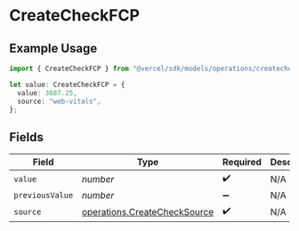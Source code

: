 # CreateCheckFCP

## Example Usage

```typescript
import { CreateCheckFCP } from "@vercel/sdk/models/operations/createcheck.js";

let value: CreateCheckFCP = {
  value: 3687.25,
  source: "web-vitals",
};
```

## Fields

| Field                                                                        | Type                                                                         | Required                                                                     | Description                                                                  |
| ---------------------------------------------------------------------------- | ---------------------------------------------------------------------------- | ---------------------------------------------------------------------------- | ---------------------------------------------------------------------------- |
| `value`                                                                      | *number*                                                                     | :heavy_check_mark:                                                           | N/A                                                                          |
| `previousValue`                                                              | *number*                                                                     | :heavy_minus_sign:                                                           | N/A                                                                          |
| `source`                                                                     | [operations.CreateCheckSource](../../models/operations/createchecksource.md) | :heavy_check_mark:                                                           | N/A                                                                          |
